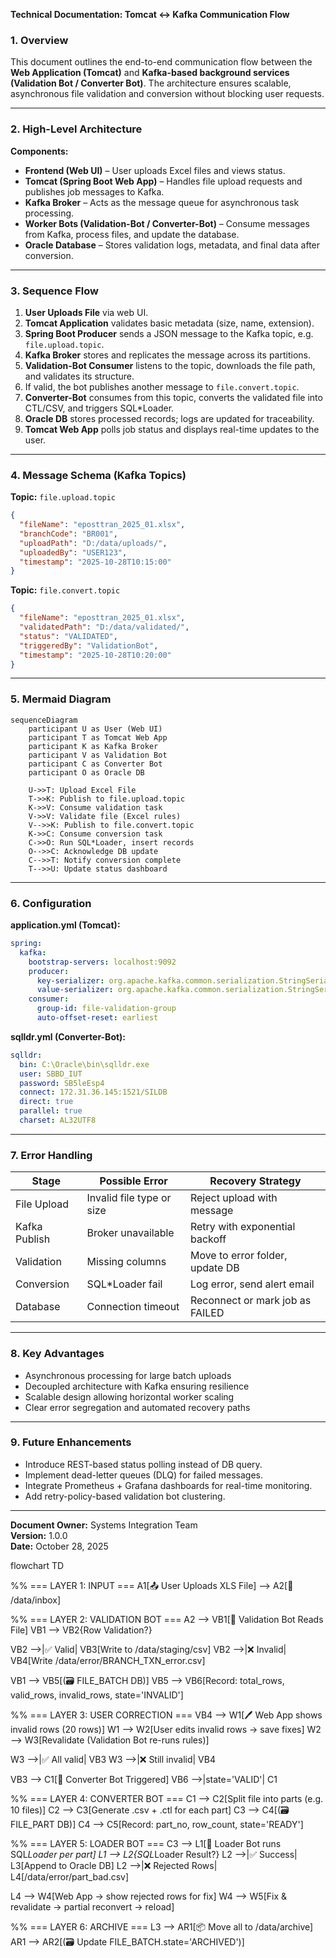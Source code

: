 **Technical Documentation: Tomcat ↔ Kafka Communication Flow**

### 1. Overview
This document outlines the end-to-end communication flow between the **Web Application (Tomcat)** and **Kafka-based background services (Validation Bot / Converter Bot)**. The architecture ensures scalable, asynchronous file validation and conversion without blocking user requests.

---

### 2. High-Level Architecture

**Components:**
- **Frontend (Web UI)** – User uploads Excel files and views status.
- **Tomcat (Spring Boot Web App)** – Handles file upload requests and publishes job messages to Kafka.
- **Kafka Broker** – Acts as the message queue for asynchronous task processing.
- **Worker Bots (Validation-Bot / Converter-Bot)** – Consume messages from Kafka, process files, and update the database.
- **Oracle Database** – Stores validation logs, metadata, and final data after conversion.

---

### 3. Sequence Flow
1. **User Uploads File** via web UI.
2. **Tomcat Application** validates basic metadata (size, name, extension).
3. **Spring Boot Producer** sends a JSON message to the Kafka topic, e.g. `file.upload.topic`.
4. **Kafka Broker** stores and replicates the message across its partitions.
5. **Validation-Bot Consumer** listens to the topic, downloads the file path, and validates its structure.
6. If valid, the bot publishes another message to `file.convert.topic`.
7. **Converter-Bot** consumes from this topic, converts the validated file into CTL/CSV, and triggers SQL*Loader.
8. **Oracle DB** stores processed records; logs are updated for traceability.
9. **Tomcat Web App** polls job status and displays real-time updates to the user.

---

### 4. Message Schema (Kafka Topics)

**Topic:** `file.upload.topic`
```json
{
  "fileName": "eposttran_2025_01.xlsx",
  "branchCode": "BR001",
  "uploadPath": "D:/data/uploads/",
  "uploadedBy": "USER123",
  "timestamp": "2025-10-28T10:15:00"
}
```

**Topic:** `file.convert.topic`
```json
{
  "fileName": "eposttran_2025_01.xlsx",
  "validatedPath": "D:/data/validated/",
  "status": "VALIDATED",
  "triggeredBy": "ValidationBot",
  "timestamp": "2025-10-28T10:20:00"
}
```

---

### 5. Mermaid Diagram
```mermaid
sequenceDiagram
    participant U as User (Web UI)
    participant T as Tomcat Web App
    participant K as Kafka Broker
    participant V as Validation Bot
    participant C as Converter Bot
    participant O as Oracle DB

    U->>T: Upload Excel File
    T->>K: Publish to file.upload.topic
    K->>V: Consume validation task
    V->>V: Validate file (Excel rules)
    V-->>K: Publish to file.convert.topic
    K->>C: Consume conversion task
    C->>O: Run SQL*Loader, insert records
    O-->>C: Acknowledge DB update
    C-->>T: Notify conversion complete
    T-->>U: Update status dashboard
```

---

### 6. Configuration

**application.yml (Tomcat):**
```yaml
spring:
  kafka:
    bootstrap-servers: localhost:9092
    producer:
      key-serializer: org.apache.kafka.common.serialization.StringSerializer
      value-serializer: org.apache.kafka.common.serialization.StringSerializer
    consumer:
      group-id: file-validation-group
      auto-offset-reset: earliest
```

**sqlldr.yml (Converter-Bot):**
```yaml
sqlldr:
  bin: C:\Oracle\bin\sqlldr.exe
  user: SBBD_IUT
  password: SB5leEsp4
  connect: 172.31.36.145:1521/SILDB
  direct: true
  parallel: true
  charset: AL32UTF8
```

---

### 7. Error Handling
| Stage | Possible Error | Recovery Strategy |
|-------|----------------|------------------|
| File Upload | Invalid file type or size | Reject upload with message |
| Kafka Publish | Broker unavailable | Retry with exponential backoff |
| Validation | Missing columns | Move to error folder, update DB |
| Conversion | SQL*Loader fail | Log error, send alert email |
| Database | Connection timeout | Reconnect or mark job as FAILED |

---

### 8. Key Advantages
- Asynchronous processing for large batch uploads
- Decoupled architecture with Kafka ensuring resilience
- Scalable design allowing horizontal worker scaling
- Clear error segregation and automated recovery paths

---

### 9. Future Enhancements
- Introduce REST-based status polling instead of DB query.
- Implement dead-letter queues (DLQ) for failed messages.
- Integrate Prometheus + Grafana dashboards for real-time monitoring.
- Add retry-policy-based validation bot clustering.

---
**Document Owner:** Systems Integration Team  
**Version:** 1.0.0  
**Date:** October 28, 2025




flowchart TD

%% === LAYER 1: INPUT ===
A1[📤 User Uploads XLS File] --> A2[📁 /data/inbox]

%% === LAYER 2: VALIDATION BOT ===
A2 --> VB1[🤖 Validation Bot Reads File]
VB1 --> VB2{Row Validation?}

VB2 -->|✅ Valid| VB3[Write to /data/staging/csv]
VB2 -->|❌ Invalid| VB4[Write /data/error/BRANCH_TXN_error.csv]

VB1 --> VB5[(🗃 FILE_BATCH DB)]
VB5 --> VB6[Record: total_rows, valid_rows, invalid_rows, state='INVALID']

%% === LAYER 3: USER CORRECTION ===
VB4 --> W1[🖊 Web App shows invalid rows (20 rows)]
W1 --> W2[User edits invalid rows → save fixes]
W2 --> W3[Revalidate (Validation Bot re-runs rules)]

W3 -->|✅ All valid| VB3
W3 -->|❌ Still invalid| VB4

VB3 --> C1[🤖 Converter Bot Triggered]
VB6 -->|state='VALID'| C1

%% === LAYER 4: CONVERTER BOT ===
C1 --> C2[Split file into parts (e.g. 10 files)]
C2 --> C3[Generate .csv + .ctl for each part]
C3 --> C4[(🗃 FILE_PART DB)]
C4 --> C5[Record: part_no, row_count, state='READY']

%% === LAYER 5: LOADER BOT ===
C3 --> L1[🤖 Loader Bot runs SQL*Loader per part]
L1 --> L2{SQL*Loader Result?}
L2 -->|✅ Success| L3[Append to Oracle DB]
L2 -->|❌ Rejected Rows| L4[/data/error/part_bad.csv]

L4 --> W4[Web App → show rejected rows for fix]
W4 --> W5[Fix & revalidate → partial reconvert → reload]

%% === LAYER 6: ARCHIVE ===
L3 --> AR1[📦 Move all to /data/archive]
AR1 --> AR2[(🗃 Update FILE_BATCH.state='ARCHIVED')]
